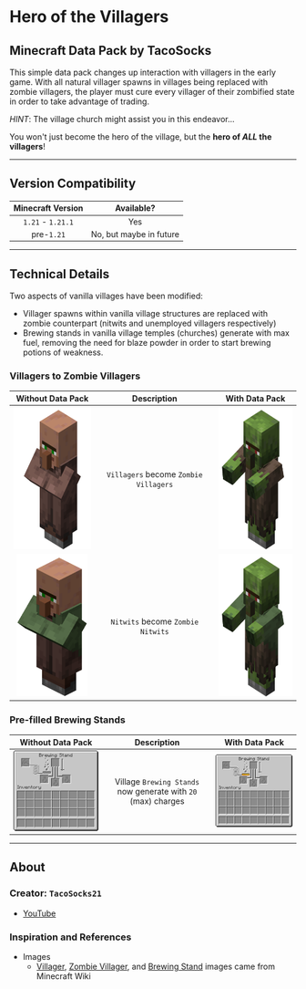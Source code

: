 # Hero of the Villagers

## Minecraft Data Pack by TacoSocks

This simple data pack changes up interaction with villagers in the early game. With all natural villager spawns in villages being replaced with zombie villagers, the player must cure every villager of their zombified state in order to take advantage of trading.

*HINT*: The village church might assist you in this endeavor...

You won't just become the hero of the village, but the **hero of *ALL* the villagers**!

---

## Version Compatibility

| Minecraft Version | Available? |
|:---:|:---:|
| `1.21` - `1.21.1` | Yes |
| pre-`1.21` | No, but maybe in future |

---

## Technical Details

Two aspects of vanilla villages have been modified:

- Villager spawns within vanilla village structures are replaced with zombie counterpart (nitwits and unemployed villagers respectively)
- Brewing stands in vanilla village temples (churches) generate with max fuel, removing the need for blaze powder in order to start brewing potions of weakness.

### Villagers to Zombie Villagers

| Without Data Pack | Description | With Data Pack |
|:---:|:---:|:---:|
| <img src="./images/villager_unemployed.png" alt="Villager" height="250"/> | `Villagers` become `Zombie Villagers` | <img src="./images/zombie_villager_unemployed.png" alt="Zombie Villager" height="250"/> |
| <img src="./images/villager_nitwit.png" alt="Nitwit" height="250"/> | `Nitwits` become `Zombie Nitwits` | <img src="./images/zombie_villager_nitwit.png" alt="Zombie Nitwit" height="250"/> |



### Pre-filled Brewing Stands

| Without Data Pack | Description | With Data Pack |
|:---:|:---:|:---:|
| ![Empty Brewing Stand](./images/brewing_stand_empty.png) | Village `Brewing Stands` now generate with `20` (max) charges | ![Full Brewing Stand](./images/brewing_stand_full.png) |

---

## About

### Creator: `TacoSocks21`

- [YouTube](https://www.youtube.com/@TacoSocks21)

### Inspiration and References

- Images
    - [Villager](https://minecraft.wiki/w/Villager), [Zombie Villager](https://minecraft.wiki/w/Zombie_Villager), and [Brewing Stand](https://minecraft.wiki/w/Brewing_Stand) images came from Minecraft Wiki
